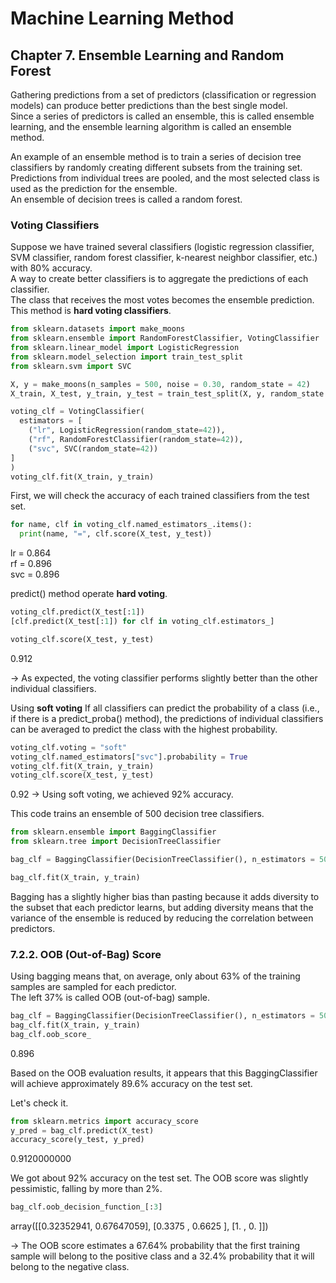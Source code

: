 # Machine Learning Method

## Chapter 7. Ensemble Learning and Random Forest
Gathering predictions from a set of predictors (classification or regression models) can produce better predictions than the best single model. <br/>
Since a series of predictors is called an ensemble, this is called ensemble learning, and the ensemble learning algorithm is called an ensemble method.

An example of an ensemble method is to train a series of decision tree classifiers by randomly creating different subsets from the training set. <br/>
Predictions from individual trees are pooled, and the most selected class is used as the prediction for the ensemble. <br/>
An ensemble of decision trees is called a random forest.

### Voting Classifiers
Suppose we have trained several classifiers (logistic regression classifier, SVM classifier, random forest classifier, k-nearest neighbor classifier, etc.) with 80% accuracy. <br/>
A way to create better classifiers is to aggregate the predictions of each classifier. <br/>
The class that receives the most votes becomes the ensemble prediction. <br/>
This method is **hard voting classifiers**.

```python
from sklearn.datasets import make_moons
from sklearn.ensemble import RandomForestClassifier, VotingClassifier
from sklearn.linear_model import LogisticRegression
from sklearn.model_selection import train_test_split
from sklearn.svm import SVC

X, y = make_moons(n_samples = 500, noise = 0.30, random_state = 42)
X_train, X_test, y_train, y_test = train_test_split(X, y, random_state = 42)

voting_clf = VotingClassifier(
  estimators = [
    ("lr", LogisticRegression(random_state=42)),
    ("rf", RandomForestClassifier(random_state=42)),
    ("svc", SVC(random_state=42))
]
)
voting_clf.fit(X_train, y_train)
```

First, we will check the accuracy of each trained classifiers from the test set.

```python
for name, clf in voting_clf.named_estimators_.items():
  print(name, "=", clf.score(X_test, y_test))
```

lr =  0.864 <br/>
rf = 0.896 <br/>
svc = 0.896

predict() method operate **hard voting**.

```python
voting_clf.predict(X_test[:1])
[clf.predict(X_test[:1]) for clf in voting_clf.estimators_]

voting_clf.score(X_test, y_test)
```

0.912

→ As expected, the voting classifier performs slightly better than the other individual classifiers.

Using **soft voting**
If all classifiers can predict the probability of a class (i.e., if there is a predict_proba() method), the predictions of individual classifiers can be averaged to predict the class with the highest probability.

```python
voting_clf.voting = "soft"
voting_clf.named_estimators["svc"].probability = True
voting_clf.fit(X_train, y_train)
voting_clf.score(X_test, y_test)
```
0.92
→ Using soft voting, we achieved 92% accuracy.

This code trains an ensemble of 500 decision tree classifiers.

```python
from sklearn.ensemble import BaggingClassifier
from sklearn.tree import DecisionTreeClassifier

bag_clf = BaggingClassifier(DecisionTreeClassifier(), n_estimators = 500, max_samples = 100, n_jobs = -1, random_state = 42)

bag_clf.fit(X_train, y_train)
```

Bagging has a slightly higher bias than pasting because it adds diversity to the subset that each predictor learns, but adding diversity means that the variance of the ensemble is reduced by reducing the correlation between predictors.

### 7.2.2. OOB (Out-of-Bag) Score

Using bagging means that, on average, only about 63% of the training samples are sampled for each predictor. <br/>
The left 37% is called OOB (out-of-bag) sample.

```python
bag_clf = BaggingClassifier(DecisionTreeClassifier(), n_estimators = 500, oob_score = True, n_jobs = -1, random_state = 42)
bag_clf.fit(X_train, y_train)
bag_clf.oob_score_
```
0.896

Based on the OOB evaluation results, it appears that this BaggingClassifier will achieve approximately 89.6% accuracy on the test set.

Let's check it.
```python
from sklearn.metrics import accuracy_score
y_pred = bag_clf.predict(X_test)
accuracy_score(y_test, y_pred)
```
0.9120000000

We got about 92% accuracy on the test set. The OOB score was slightly pessimistic, falling by more than 2%.

```python
bag_clf.oob_decision_function_[:3]
```
array([[0.32352941, 0.67647059],
       [0.3375    , 0.6625    ],
       [1.        , 0.        ]])
       
→ The OOB score estimates a 67.64% probability that the first training sample will belong to the positive class and a 32.4% probability that it will belong to the negative class.


